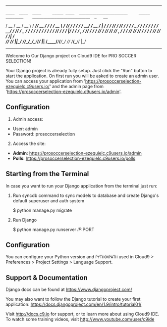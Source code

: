 ----------------------------------------------------------------------------------------------------------------------
    ____  ____  ____     _____ ____  ______________________     _____ ________    __________________________  _   __
   / __ \/ __ \/ __ \   / ___// __ \/ ____/ ____/ ____/ __ \   / ___// ____/ /   / ____/ ____/_  __/  _/ __ \/ | / /
  / /_/ / /_/ / / / /   \__ \/ / / / /   / /   / __/ / /_/ /   \__ \/ __/ / /   / __/ / /     / /  / // / / /  |/ / 
 / ____/ _, _/ /_/ /   ___/ / /_/ / /___/ /___/ /___/ _, _/   ___/ / /___/ /___/ /___/ /___  / / _/ // /_/ / /|  /  
/_/   /_/ |_|\____/   /____/\____/\____/\____/_____/_/ |_|   /____/_____/_____/_____/\____/ /_/ /___/\____/_/ |_/   
                                                                                                                    
----------------------------------------------------------------------------------------------------------------------
                                                                                                               

Welcome to Our Django project on Cloud9 IDE for PRO SOCCER SELECTION!

Your Django project is already fully setup. Just click the "Run" button to start
the application. On first run you will be asked to create an admin user. You can
access your application from 'https://prosoccerselection-ezequielc.c9users.io/' and the admin page from 
'https://prosoccerselection-ezequielc.c9users.io/admin'.

## Configuration

1) Admin access:
* User: admin
* Password: prosoccerselection

2) Access the site:
* **Admin**: https://prosoccerselection-ezequielc.c9users.io/admin
* **Polls**: https://prosoccerselection-ezequielc.c9users.io/polls

## Starting from the Terminal

In case you want to run your Django application from the terminal just run:

1) Run syncdb command to sync models to database and create Django's default superuser and auth system

    $ python manage.py migrate

2) Run Django

    $ python manage.py runserver $IP:$PORT
    
## Configuration

You can configure your Python version and `PYTHONPATH` used in
Cloud9 > Preferences > Project Settings > Language Support.

## Support & Documentation

Django docs can be found at https://www.djangoproject.com/

You may also want to follow the Django tutorial to create your first application:
https://docs.djangoproject.com/en/1.9/intro/tutorial01/

Visit http://docs.c9.io for support, or to learn more about using Cloud9 IDE.
To watch some training videos, visit http://www.youtube.com/user/c9ide